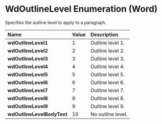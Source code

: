 
# WdOutlineLevel Enumeration (Word)

Specifies the outline level to apply to a paragraph.



|**Name**|**Value**|**Description**|
|:-----|:-----|:-----|
|**wdOutlineLevel1**|1|Outline level 1.|
|**wdOutlineLevel2**|2|Outline level 2.|
|**wdOutlineLevel3**|3|Outline level 3.|
|**wdOutlineLevel4**|4|Outline level 4.|
|**wdOutlineLevel5**|5|Outline level 5.|
|**wdOutlineLevel6**|6|Outline level 6.|
|**wdOutlineLevel7**|7|Outline level 7.|
|**wdOutlineLevel8**|8|Outline level 8.|
|**wdOutlineLevel9**|9|Outline level 9.|
|**wdOutlineLevelBodyText**|10|No outline level.|
